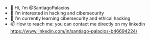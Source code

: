 - 👋 Hi, I’m @SantiagoPalacios
- 👀 I’m interested in hacking and cibersecurity
- 🌱 I’m currently learning cibersecurity and ethical hacking
- 📫 How to reach me: you can contact me directly on my linkedin https://www.linkedin.com/in/santiago-palacios-b46694224/

<!---
SantiagoPalacios0/SantiagoPalacios0 is a ✨ special ✨ repository because its `README.md` (this file) appears on your GitHub profile.
You can click the Preview link to take a look at your changes.
--->
